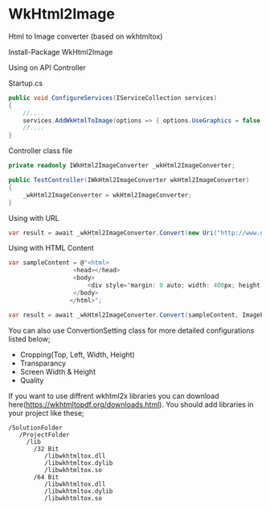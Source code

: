 # WkHtml2Image
Html to Image converter (based on wkhtmltox)


Install-Package WkHtml2Image

Using on API Controller

Startup.cs

```csharp
public void ConfigureServices(IServiceCollection services)
{
    //....
    services.AddWkHtmlToImage(options => { options.UseGraphics = false; });
    //....
}
```

Controller class file
```csharp
private readonly IWkHtml2ImageConverter _wkHtml2ImageConverter;

public TestController(IWkHtml2ImageConverter wkHtml2ImageConverter)
{
    _wkHtml2ImageConverter = wkHtml2ImageConverter;
}
```


Using with URL
```csharp
var result = await _wkHtml2ImageConverter.Convert(new Uri("http://www.google.com/"), ImageFormat.Png);
```

Using with HTML Content
```csharp
var sampleContent = @"<html>
                  <head></head>
                  <body>
                      <div style='margin: 0 auto; width: 400px; height:400px; background-color:yellow; text-align:center; font-size:18pt;'>Hello</div>
                  </body>
                 </html>";

var result = await _wkHtml2ImageConverter.Convert(sampleContent, ImageFormat.Png);
```

You can also use ConvertionSetting class for more detailed configurations listed below;
- Cropping(Top, Left, Width, Height)
- Transparancy
- Screen Width & Height
- Quality


If you want to use diffrent wkhtml2x libraries you can download here(https://wkhtmltopdf.org/downloads.html). You should add libraries in your project like these;
```
/SolutionFolder
   /ProjectFolder
     /lib
       /32 Bit
          /libwkhtmltox.dll
          /libwkhtmltox.dylib
          /libwkhtmltox.so
       /64 Bit
          /libwkhtmltox.dll
          /libwkhtmltox.dylib
          /libwkhtmltox.so
```
